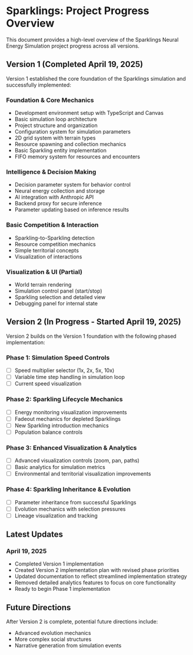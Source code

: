 # Sparklings: Project Progress Overview

This document provides a high-level overview of the Sparklings Neural Energy Simulation project progress across all versions.

## Version 1 (Completed April 19, 2025)

Version 1 established the core foundation of the Sparklings simulation and successfully implemented:

### Foundation & Core Mechanics
- Development environment setup with TypeScript and Canvas
- Basic simulation loop architecture
- Project structure and organization
- Configuration system for simulation parameters
- 2D grid system with terrain types
- Resource spawning and collection mechanics
- Basic Sparkling entity implementation
- FIFO memory system for resources and encounters

### Intelligence & Decision Making
- Decision parameter system for behavior control
- Neural energy collection and storage
- AI integration with Anthropic API
- Backend proxy for secure inference
- Parameter updating based on inference results

### Basic Competition & Interaction
- Sparkling-to-Sparkling detection
- Resource competition mechanics
- Simple territorial concepts
- Visualization of interactions

### Visualization & UI (Partial)
- World terrain rendering
- Simulation control panel (start/stop)
- Sparkling selection and detailed view
- Debugging panel for internal state

## Version 2 (In Progress - Started April 19, 2025)

Version 2 builds on the Version 1 foundation with the following phased implementation:

### Phase 1: Simulation Speed Controls
- [ ] Speed multiplier selector (1x, 2x, 5x, 10x)
- [ ] Variable time step handling in simulation loop
- [ ] Current speed visualization

### Phase 2: Sparkling Lifecycle Mechanics
- [ ] Energy monitoring visualization improvements
- [ ] Fadeout mechanics for depleted Sparklings
- [ ] New Sparkling introduction mechanics
- [ ] Population balance controls

### Phase 3: Enhanced Visualization & Analytics
- [ ] Advanced visualization controls (zoom, pan, paths)
- [ ] Basic analytics for simulation metrics
- [ ] Environmental and territorial visualization improvements

### Phase 4: Sparkling Inheritance & Evolution
- [ ] Parameter inheritance from successful Sparklings
- [ ] Evolution mechanics with selection pressures
- [ ] Lineage visualization and tracking

## Latest Updates

### April 19, 2025
- Completed Version 1 implementation
- Created Version 2 implementation plan with revised phase priorities
- Updated documentation to reflect streamlined implementation strategy
- Removed detailed analytics features to focus on core functionality
- Ready to begin Phase 1 implementation

## Future Directions

After Version 2 is complete, potential future directions include:
- Advanced evolution mechanics
- More complex social structures
- Narrative generation from simulation events